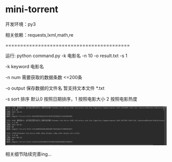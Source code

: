 # mini-torrent

开发环境：py3

相关依赖：requests,lxml,math,re

==========================================

运行: python command.py -k 电影名 -n 10 -o result.txt -s 1

-k keyword 电影名

-n num 需要获取的数据条数 <=200条

-o output 保存数据的文件名 暂支持文本文件 *.txt

-s sort 排序 默认0 按照日期排序，1 按照电影大小 2 按照电影热度

![GitHub][github]

[github]: demo.png

相关细节陆续完善ing...